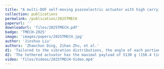 ```yaml
---
title: "A multi-DOF self-moving piezoelectric actuator with high carrying/positioning capability by constructing a multi-vibration-tailored non-uniformly distributed electrode"
collection: publications
permalink: /publication/2025TMECH
paperurl: ''
downloadurl: 'files/2025TMECH.pdf'
badge: 'TMECH-2025'
image: 'images/papers/2025TMECH.jpg'
author: 'Jinshuo Liu'
authors: 'Zhaochun Ding, Zihan Zhu, et al.'
d1: 'Tailored to the vibration distributions, the angle of each portion of the non-uniformly distributed electrode as well as its applied frequency/voltage are decided to balance the electromechanical coupling properties of the B4 and B3 vibrations.'
d2: 'The tethered actuator has the maximal payload of 5130 g (156.4 times its weight) and the maximal resolution of 117 nm and 2.4 μrad; the untethered actuator exhibits the speed of 156.4 mm/s and 23.5 rad/s.'
video: 'files/Videos/2025TMECH-Video.mp4'
---
```

